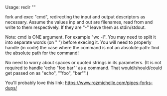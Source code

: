 Usage: redir <inp> "<cmd>" <out>

fork and exec "cmd", redirecting the input and output descriptors as necessary. Assume the values inp and out are filenames, read from and write to them respectively. If they are "-" leave them as stdin/stdout.

Note: cmd is ONE argument. For example "wc -l". You may need to split it into separate words (on " ") before execing it. You will need to properly handle (in code) the case where the command is not an absolute path: find the absolute path for the command!

No need to worry about spaces or quoted strings in its parameters. (It is not required to handle 'echo "foo bar"' as a command. That would/should/could get passed on as "echo", ""foo", "bar"".)

You'll probably love this link: https://www.rozmichelle.com/pipes-forks-dups/
